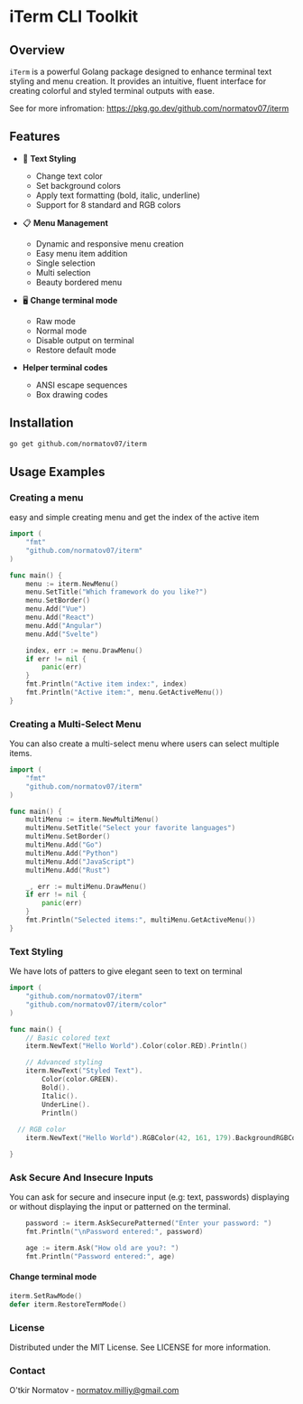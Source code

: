 # iTerm CLI Toolkit

## Overview

`iTerm` is a powerful Golang package designed to enhance terminal text styling and menu creation. It provides an intuitive, fluent interface for creating colorful and styled terminal outputs with ease.

See for more infromation: https://pkg.go.dev/github.com/normatov07/iterm

## Features

- 🎨 **Text Styling**
  - Change text color
  - Set background colors
  - Apply text formatting (bold, italic, underline)
  - Support for 8 standard and RGB colors

- 📋 **Menu Management**
  - Dynamic and responsive menu creation
  - Easy menu item addition
  - Single selection
  - Multi selection
  - Beauty bordered menu

- 🖥️ **Change terminal mode**
  - Raw mode
  - Normal mode
  - Disable output on terminal
  - Restore default mode

- **Helper terminal codes**
  - ANSI escape sequences
  - Box drawing codes

## Installation

```bash
go get github.com/normatov07/iterm
```


## Usage Examples

### Creating a menu

easy and simple creating menu and get the index of the active item

```go
import (
    "fmt"
    "github.com/normatov07/iterm"
)

func main() {
    menu := iterm.NewMenu()
    menu.SetTitle("Which framework do you like?")
    menu.SetBorder()
    menu.Add("Vue")
    menu.Add("React")
    menu.Add("Angular")
    menu.Add("Svelte")

    index, err := menu.DrawMenu()
    if err != nil {
        panic(err)
    }
    fmt.Println("Active item index:", index)
    fmt.Println("Active item:", menu.GetActiveMenu())
}
```

### Creating a Multi-Select Menu

You can also create a multi-select menu where users can select multiple items.

```go
import (
    "fmt"
    "github.com/normatov07/iterm"
)

func main() {
    multiMenu := iterm.NewMultiMenu()
    multiMenu.SetTitle("Select your favorite languages")
    multiMenu.SetBorder()
    multiMenu.Add("Go")
    multiMenu.Add("Python")
    multiMenu.Add("JavaScript")
    multiMenu.Add("Rust")

    _, err := multiMenu.DrawMenu()
    if err != nil {
        panic(err)
    }
    fmt.Println("Selected items:", multiMenu.GetActiveMenu())
}
```

### Text Styling

  We have lots of patters to give elegant seen to text on terminal

```go
import (
    "github.com/normatov07/iterm"
    "github.com/normatov07/iterm/color"
)

func main() {
    // Basic colored text
    iterm.NewText("Hello World").Color(color.RED).Println()

    // Advanced styling
    iterm.NewText("Styled Text").
        Color(color.GREEN).
        Bold().
        Italic().
        UnderLine().
        Println()
  
  // RGB color
    iterm.NewText("Hello World").RGBColor(42, 161, 179).BackgroundRGBColor(0, 0, 0).Println()

}
```
### Ask Secure And Insecure Inputs
You can ask for secure and insecure input (e.g: text, passwords) displaying or without displaying the input or patterned on the terminal.

```go
    password := iterm.AskSecurePatterned("Enter your password: ")
    fmt.Println("\nPassword entered:", password)

    age := iterm.Ask("How old are you?: ")
    fmt.Println("Password entered:", age)
```

#### Change terminal mode

```go
iterm.SetRawMode()
defer iterm.RestoreTermMode()
```

### License
Distributed under the MIT License. See LICENSE for more information.

### Contact
O'tkir Normatov - normatov.milliy@gmail.com

